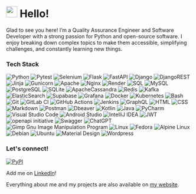 # <img src="https://media.giphy.com/media/hvRJCLFzcasrR4ia7z/giphy.gif" width="30"> Hello!

Glad to see you here! I’m a Quality Assurance Engineer and Software Developer with a strong 
passion for Python and open-source software. I enjoy breaking down complex topics to make
them accessible, simplifying challenges, and constantly learning new things.


### Tech Stack

![Python](https://img.shields.io/badge/Python-14354C.svg?logo=python&logoColor=white)
![Pytest](https://img.shields.io/badge/Pytest-0A9EDC.svg?logo=pytest&logoColor=white)
![Selenium](https://img.shields.io/badge/-selenium-%43B02A?logo=selenium&logoColor=white)
![Flask](https://img.shields.io/badge/Flask-000000.svg?logo=flask&logoColor=white)
![FastAPI](https://img.shields.io/badge/FastAPI-005571?logo=fastapi)
![Django](https://img.shields.io/badge/django-%23092E20.svg?logo=django&logoColor=white)
![DjangoREST](https://img.shields.io/badge/DJANGO-REST-ff1709?logo=django&logoColor=white&color=ff1709&labelColor=gray)
![Jinja](https://img.shields.io/badge/jinja-white.svg?logo=jinja&logoColor=black)
![Gunicorn](https://img.shields.io/badge/-Gunicorn-499848.svg?logo=gunicorn&logoColor=white)
![Apache](https://img.shields.io/badge/apache-%23D42029.svg?logo=apache&logoColor=white)
![Nginx](https://img.shields.io/badge/nginx-%23009639.svg?logo=nginx&logoColor=white)
![Render](https://img.shields.io/badge/Render-00979D.svg?logo=render&logoColor=white)
![SQL](https://custom-icon-badges.demolab.com/badge/SQL-025E8C.svg?logo=database&logoColor=white)
![MySQL](https://img.shields.io/badge/MySQL-00f.svg?logo=mysql&logoColor=white)
![PostgreSQL](https://img.shields.io/badge/PostgreSQL-316192?logo=postgresql&logoColor=white)
![SQLite](https://img.shields.io/badge/SQLite-07405e.svg?logo=sqlite&logoColor=white)
![ApacheCassandra](https://img.shields.io/badge/cassandra-%231287B1.svg?logo=apache-cassandra&logoColor=white)
![Redis](https://img.shields.io/badge/redis-%23DD0031.svg?logo=redis&logoColor=white)
![Kafka](https://img.shields.io/badge/-Kafka-231F20?logo=apache-kafka&logoColor=white)
![ElasticSearch](https://img.shields.io/badge/-ElasticSearch-005571?logo=elasticsearch)
![Supabase](https://img.shields.io/badge/Supabase-3ECF8E?logo=supabase&logoColor=white)
![Grafana](https://img.shields.io/badge/grafana-%23F46800.svg?logo=grafana&logoColor=white)
![Docker](https://img.shields.io/badge/-Docker-2496ED?logo=docker&logoColor=white)
![Kubernetes](https://img.shields.io/badge/kubernetes-%23326ce5.svg?logo=kubernetes&logoColor=white)
![Bash](https://img.shields.io/badge/Bash-121011.svg?logo=gnu-bash&logoColor=white)
![Git](https://img.shields.io/badge/Git-F05033.svg?logo=git&logoColor=white)
![GitLab CI](https://img.shields.io/badge/gitlab%20ci-%23181717.svg?logo=gitlab&logoColor=white)
![GitHub Actions](https://img.shields.io/badge/GitHub%20Actions-2671E5.svg?logo=github%20actions&logoColor=white)
![Jenkins](https://img.shields.io/badge/jenkins-%232C5263.svg?logo=jenkins&logoColor=white)
![GraphQL](https://img.shields.io/badge/-GraphQL-E10098?logo=graphql)
![HTML](https://img.shields.io/badge/HTML-E34F26.svg?logo=html5&logoColor=white)
![CSS](https://img.shields.io/badge/CSS-1572B6.svg?logo=css3&logoColor=white")
![Markdown](https://img.shields.io/badge/Markdown-000000.svg?logo=markdown&logoColor=white")
![Postman](https://img.shields.io/badge/Postman-FF6C37?logo=postman&logoColor=white)
![Dbeaver](https://custom-icon-badges.demolab.com/badge/-Dbeaver-372923?logo=dbeaver-mono&logoColor=white)
![Kotlin](https://img.shields.io/badge/kotlin-%237F52FF.svg?logo=kotlin&logoColor=white)
![Java](https://img.shields.io/badge/java-%23ED8B00.svg?logo=openjdk&logoColor=white)
![PyCharm](https://img.shields.io/badge/pycharm-143?logo=pycharm&logoColor=black&color=black&labelColor=green)
![Visual Studio Code](https://img.shields.io/badge/Visual%20Studio%20Code-0078d7.svg?logo=visual-studio-code&logoColor=white")
![Android Studio](https://img.shields.io/badge/Android%20Studio-008678.svg?logo=android-studio&logoColor=white)
![IntelliJ IDEA](https://img.shields.io/badge/IntelliJIDEA-000000.svg?logo=intellij-idea&logoColor=white)
![JWT](https://img.shields.io/badge/JWT-black?logo=JSON%20web%20tokens)
![openapi initiative](https://img.shields.io/badge/openapiinitiative-%23000000.svg?logo=openapiinitiative&logoColor=white)
![Swagger](https://img.shields.io/badge/-Swagger-%23Clojure?logo=swagger&logoColor=white)
![ChatGPT](https://img.shields.io/badge/chatGPT-74aa9c?logo=openai&logoColor=white)
![Gimp Gnu Image Manipulation Program](https://img.shields.io/badge/Gimp-657D8B?logo=gimp&logoColor=FFFFFF)
![Linux](https://img.shields.io/badge/Linux-FCC624?logo=linux&logoColor=black)
![Fedora](https://img.shields.io/badge/Fedora-294172?logo=fedora&logoColor=white)
![Alpine Linux](https://img.shields.io/badge/Alpine_Linux-%230D597F.svg?logo=alpine-linux&logoColor=white)
![Debian](https://img.shields.io/badge/Debian-D70A53?logo=debian&logoColor=white)
![Ubuntu](https://img.shields.io/badge/Ubuntu-E95420?logo=ubuntu&logoColor=white)
![Material Design](https://img.shields.io/badge/Material%20Design-0081CB.svg?logo=material-design&logoColor=white)
![Wordpress](https://img.shields.io/badge/Wordpress-21759B?logo=wordpress&logoColor=white)

### Let's connect!
[![PyPI](https://img.shields.io/badge/pypi-webludus-blue?logo=pypi)](https://pypi.org/user/webludus/)

Add me on [LinkedIn](https://www.linkedin.com/in/dawid-szaniawski)! 

Everything about me and my projects are also available on [my website](https://webludus.pl/en).
